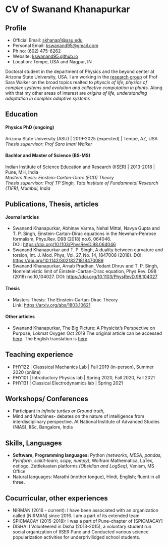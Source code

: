 
# CV of Swanand Khanapurkar

## Profile

- Official Email: <skhanap1@asu.edu>
- Personal Email: <kswanand95@gmail.com>
- Ph no: (602) 475-6262
- Website: [kswanand95.github.io](http://kswanand95.github.io)
- Location: Tempe, USA and Nagpur, IN


Doctoral student in the department of Physics and the beyond center at Arizona State University, USA. I am working in the [research group](http://emergence.asu.edu/) of Prof Sara Walker on the broad topics realted to *physcis of life, physics of complex systems and evolution and collective computation in plants.* Along with that my other areas of interest are *origins of life, understanding adaptation in complex adaptive systems*

## Education
#### Physics PhD (ongoing)
Arizona State University (ASU) | 2019-2025 (expected) | Tempe, AZ, USA    
*Thesis supervisor: Prof Sara Imari Walker*

#### Bachlor and Master of Science (BS-MS) 
Indian Institute of Science Education and Research (IISER) | 2013-2018 | Pune, MH, India  
*Masters thesis: Einstein-Cartan-Dirac (ECD) Theory*  
*Thesis supervisor: Prof TP Singh, Tata Institute of Fundamnetal Research (TIFR), Mumbai, India*

## Publications, Thesis, articles

#### Journal articles
- Swanand Khanapurkar, Abhinav Varma, Nehal Mittal, Navya Gupta and T. P. Singh, Einstein-Cartan-Dirac equations in the Newman-Penrose formalism, Phys.Rev. D98 (2018) no.6, 064046.  
DOI: https://doi.org/10.1103/PhysRevD.98.064046
- Swanand Khanapurkar and T. P. Singh, A duality between curvature and torsion, Int. J. Mod. Phys, Vol. 27, No. 14, 1847008 (2018). DOI: https://doi.org/10.1142/S0218271818470089
- Swanand Khanapurkar, Arnab Pradhan, Vedant Dhruv and T. P. Singh, Nonrelativistic limit of Einstein-Cartan-Dirac equation, Phys.Rev. D98 (2018) no.10,104027. DOI: https://doi.org/10.1103/PhysRevD.98.104027

#### Thesis
- Masters Thesis: The Einstein-Cartan-Dirac Theory  
Link: https://arxiv.org/abs/1803.10621

#### Other articles
- Swanand Khanapurkar, The Big Picture: A Physicist’s Perspective on Purpose, Lokmat Oxygen Oct 2019
The original article can be accessed [here](https://nirman.mkcl.org/user/pages/doc/52_Swananad%20Khanapurkar.jpg). The English translation is [here](https://contact-nirman.medium.com/the-big-picture-a-physicists-perspective-on-purpose-2e5fd5c3e5a2)

## Teaching experience
- PHY122 | Classsical Machanics Lab | Fall 2019 (in-person), Summer 2020 (online)  
- PHY101 | Introductory Physics lab | Spring 2020, Fall 2020, Fall 2021  
- PHY131 | Classical Electrodynamics lab | Spring 2021 


## Workshops/ Conferences
- Participant in *Infinite turtles or Ground truth*, 
- Mind and Machines- debates on the nature of intelligence from interdisciplinary perspective.
At National Institute of Advanced Studies (NIAS), IISc, Bangalore, India

## Skills, Languages 
- **Software, Programming languages:** Python *(networkx, MESA, pandas, PyInform, scikit-learn, scipy, numpy)*, Wolfram Mathematica, LaTex, netlogo, Zettlekasten platforms *(Obsidian and LogSeq)*, Venism, MS Office
- Natural languages: Marathi (mother tongue), Hindi, English; fluent in all three.

## Cocurricular, other experiences
- NIRMAN (2016 - current): I have been associated with an organization called [NIRMAN] since 2016. I am a part of its extended team
- SPICMACAY (2015-2018): I was a part of Pune-chapter of [SPICMACAY]
- DISHA: I Volunteered in Disha (2013-2015), a voluntary student run social organization of IISER Pune and Conducted various science popularization activities for underprivilidged school students.

